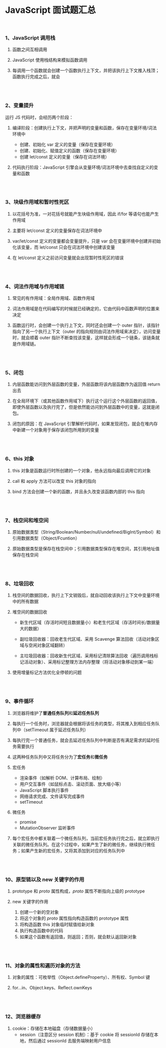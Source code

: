 # JavaScript 面试题汇总

</br>

### 1、JavaScript 调用栈

1. 函数之间互相调用

2. JavaScript 使用栈结构来模拟函数调用

3. 每调用一个函数就会创建一个函数执行上下文，并把该执行上下文推入栈顶；函数执行完成之后，就会

</br>
</br>

### 2、变量提升

运行 JS 代码时，会经历两个阶段：

1.  编译阶段：创建执行上下文，并把声明的变量和函数，保存在变量环境/词法环境中

    -   创建、初始化 var 定义的变量（保存在变量环境）
    -   创建、初始化、赋值定义的函数（保存在变量环境）
    -   创建 let/const 定义的变量（保存在词法环境）

2.  代码执行阶段：JavaScript 引擎会从变量环境/词法环境中去查找自定义的变量和函数

</br>
</br>

### 3、块级作用域和暂时性死区

1. 以花括号为准，一对花括号就能产生块级作用域，因此 if/for 等语句也能产生作用域

2. 主要将 let/const 定义的变量保存在词法环境中

3. var/let/const 定义的变量都会变量提升，只是 var 会在变量环境中创建并初始化该变量，而 let/const 只会在词法环境中创建该变量

4. 在 let/const 定义之前访问变量就会出现暂时性死区的错误

</br>
</br>

### 4、词法作用域与作用域链

1. 常见的有作用域：全局作用域、函数作用域

2. 词法作用域是在代码编写的时候就已经确定的，它由代码中函数声明的位置来决定

3. 函数运行时，会创建一个执行上下文，同时还会创建一个 outer 指针，该指针指向了另一个执行上下文（outer 的指向规则由词法作用域来决定），访问变量时，就会顺着 outer 指针不断查找该变量，这样就会形成一个链条，该链条就是作用域链。

</br>
</br>

### 5、闭包

1. 内层函数能访问到外层函数的变量，外层函数将该内层函数作为返回值 return 出去

2. 在全局环境下（或其他函数作用域下）执行这个运行这个外层函数的返回值，即使外层函数以及执行完了，但是依然能访问到外层函数中的变量，这就是闭包。

3. 闭包的原因：在 JavaScript 引擎解析代码时，如果发现闭包，就会在堆内存中新建一个对象用于保存该闭包所用到的变量

</br>
</br>

### 6、this 对象

1. this 对象是函数运行时所创建的一个对象，他永远指向最后调用它的对象

2. call 和 apply 方法可以改变 this 对象的指向

3. bind 方法会创建一个新的函数，并且永久改变该函数内部的 this 指向

</br>
</br>

### 7、栈空间和堆空间

1. 原始数据类型（String/Boolean/Number/null/undefined/BigInt/Symbol）和引用数据类型（Object/Fcuntion）

2. 原始数据类型是保存在栈空间中；引用数据类型保存在堆空间，其引用地址值保存在栈空间

</br>
</br>

### 8、垃圾回收

1. 栈空间的数据回收，执行上下文销毁后，就自动回收该执行上下文中变量环境中的所有数据

2. 堆空间的数据回收

    - 新生代区域（存活时间短且数据量小）和老生代区域（存活时间长/数据量大的数据）

    - 副垃圾回收器：回收老生代区域、采用 Scavenge 算法回收（活动对象区域与空闲对象区域翻转）

    - 主垃圾回收器：回收新生代区域、采用标记清除算法回收（遍历调用栈标记活动对象）、采用标记整理方法内存整理（将活动对象移动到某一端）

3. 使用增量标记方法优化全停顿的问题

</br>
</br>

### 9、事件循环

1. 浏览器将维护了**普通任务队列**和**延迟任务队列**

2. 每执行一个任务时，浏览器就会根据将该任务的类型，将其推入到相应任务队列中（setTimeout 属于延迟任务队列）

3. 每执行完一个普通任务，就会去延迟任务队列中判断是否有满足需求的延时任务需要执行

4. 这两种任务队列中又将任务分为了**宏任务**和**微任务**

5. 宏任务

    - 渲染事件（如解析 DOM、计算布局、绘制）
    - 用户交互事件（如鼠标点击、滚动页面、放大缩小等）
    - JavaScript 脚本执行事件
    - 网络请求完成、文件读写完成事件
    - setTimeout

6. 微任务

    - promise
    - MutationObserver 监听事件

7. 每个宏任务中都关联着一个微任务队列，当前宏任务执行完之后，就立即执行关联的微任务队列。在这个过程中，如果产生了新的微任务，继续执行微任务；如果产生新的宏任务，又将其添加到对应的任务队列中

</br>
</br>

### 10、原型链以及 new 关键字的作用

1. prototype 和 _proto_ 属性构成，_proto_ 属性不断指向上级的 prototype

2. new 关键字的作用
    1. 创建一个新的空对象
    2. 将这个对象的 _proto_ 属性指向构造函数的 prototype 属性
    3. 将构造函数 this 对象临时赋值给新对象
    4. 执行构造函数中的代码
    5. 如果这个函数有返回值，则返回；否则，就会默认返回新对象

</br>
</br>

### 11、对象的属性和遍历对象的方法

1. 对象的属性：可枚举性（Object.defineProperty）、所有权、Symbol 键

2. for...in、Object.keys、Reflect.ownKeys

</br>
</br>

### 12、浏览器缓存

1. cookie：存储在本地磁盘（存储数据量小）
    - session（注意区分 session 机制）：基于 cookie 将 sessionId 存储在本地，然后通过 sessionId 去服务端映射用户信息
